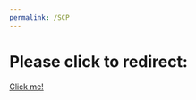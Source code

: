 ```yaml
---
permalink: /SCP
---
```

# Please click to redirect: 
[Click me!](https://discord.com/invite/Ace2dVwGsU)

